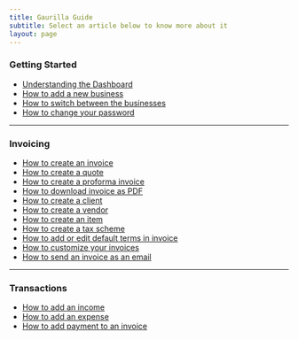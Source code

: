 ```yaml
---
title: Gaurilla Guide
subtitle: Select an article below to know more about it
layout: page
---
```

### Getting Started

- [Understanding the Dashboard]({{site.url}}/articles/understanding-the-dashboard)
- [How to add a new business]({{site.url}}/articles/how-to-add-a-new-company)
- [How to switch between the businesses]({{site.url}}/articles/how-to-switch-between-the-businesses)
- [How to change your password]({{site.url}}/articles/how-to-change-password)

- - -

### Invoicing

- [How to create an invoice]({{site.url}}/articles/how-to-create-an-invoice)
- [How to create a quote]({{site.url}}/articles/how-to-create-a-quote)
- [How to create a proforma invoice]({{site.url}}/articles/how-to-create-a-proforma-invoice)
- [How to download invoice as PDF]({{site.url}}/articles/how-to-download-invoice-as-pdf)
- [How to create a client]({{site.url}}/articles/how-to-create-a-client)
- [How to create a vendor]({{site.url}}/articles/how-to-create-a-vendor)
- [How to create an item]({{site.url}}/articles/how-to-create-an-item)
- [How to create a tax scheme]({{site.url}}/articles/how-to-create-a-tax-scheme)
- [How to add or edit default terms in invoice]({{site.url}}/articles/how-to-add-or-edit-terms)
- [How to customize your invoices]({{site.url}}/articles/how-to-customize-invoice)
- [How to send an invoice as an email]({{site.url}}/articles/how-to-send-an-invoice-as-an-email)

- - -

### Transactions

- [How to add an income]({{site.url}}/articles/how-to-add-an-income)
- [How to add an expense]({{site.url}}/articles/how-to-add-an-expense)
- [How to add payment to an invoice]({{site.url}}/articles/how-to-add-payment-to-an-invoice)